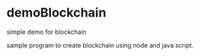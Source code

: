 # demoBlockchain
simple demo for blockchain

sample program to create blockchain using node and java script.
